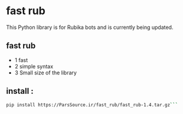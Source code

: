 # fast rub

This Python library is for Rubika bots and is currently being updated.

## fast rub

- 1 fast
- 2 simple syntax
- 3 Small size of the library

## install :

```bash
pip install https://ParsSource.ir/fast_rub/fast_rub-1.4.tar.gz```

